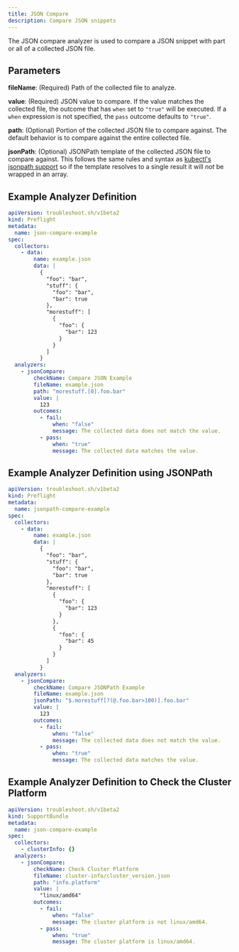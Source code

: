 ```yaml
---
title: JSON Compare
description: Compare JSON snippets
---
```


The JSON compare analyzer is used to compare a JSON snippet with part or all of a collected JSON file.

## Parameters

**fileName**: (Required) Path of the collected file to analyze.

**value**: (Required) JSON value to compare.
If the value matches the collected file, the outcome that has `when` set to `"true"` will be executed.
If a `when` expression is not specified, the `pass` outcome defaults to `"true"`.

**path**: (Optional) Portion of the collected JSON file to compare against.
The default behavior is to compare against the entire collected file.

**jsonPath**: (Optional) JSONPath template of the collected JSON file to compare against.
This follows the same rules and syntax as [kubectl's jsonpath support](https://kubernetes.io/docs/reference/kubectl/jsonpath/)
so if the template resolves to a single result it will *not* be wrapped in an array.

## Example Analyzer Definition

```yaml
apiVersion: troubleshoot.sh/v1beta2
kind: Preflight
metadata:
  name: json-compare-example
spec:
  collectors:
    - data:
        name: example.json
        data: |
          {
            "foo": "bar",
            "stuff": {
              "foo": "bar",
              "bar": true
            },
            "morestuff": [
              {
                "foo": {
                  "bar": 123
                }
              }
            ]
          }
  analyzers:
    - jsonCompare:
        checkName: Compare JSON Example
        fileName: example.json
        path: "morestuff.[0].foo.bar"
        value: |
          123
        outcomes:
          - fail:
              when: "false"
              message: The collected data does not match the value.
          - pass:
              when: "true"
              message: The collected data matches the value.
```

## Example Analyzer Definition using JSONPath

```yaml
apiVersion: troubleshoot.sh/v1beta2
kind: Preflight
metadata:
  name: jsonpath-compare-example
spec:
  collectors:
    - data:
        name: example.json
        data: |
          {
            "foo": "bar",
            "stuff": {
              "foo": "bar",
              "bar": true
            },
            "morestuff": [
              {
                "foo": {
                  "bar": 123
                }
              },
              {
                "foo": {
                  "bar": 45
                }
              }
            ]
          }
  analyzers:
    - jsonCompare:
        checkName: Compare JSONPath Example
        fileName: example.json
        jsonPath: "$.morestuff[?(@.foo.bar>100)].foo.bar"
        value: |
          123
        outcomes:
          - fail:
              when: "false"
              message: The collected data does not match the value.
          - pass:
              when: "true"
              message: The collected data matches the value.
```

## Example Analyzer Definition to Check the Cluster Platform

```yaml
apiVersion: troubleshoot.sh/v1beta2
kind: SupportBundle
metadata:
  name: json-compare-example
spec:
  collectors:
    - clusterInfo: {}
  analyzers:
    - jsonCompare:
        checkName: Check Cluster Platform
        fileName: cluster-info/cluster_version.json
        path: "info.platform"
        value: |
          "linux/amd64"
        outcomes:
          - fail:
              when: "false"
              message: The cluster platform is not linux/amd64.
          - pass:
              when: "true"
              message: The cluster platform is linux/amd64.
```
